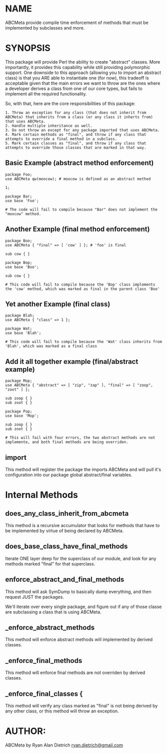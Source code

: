 # NAME

ABCMeta provide compile time enforcement of methods that must be implemented
by subclasses and more.

# SYNOPSIS

This package will provide Perl the ability to create "abstract" classes.  More importantly, it provides this capability while still providing polymorphic support.  One downside to this approach (allowing you to import an abstract class) is that you ARE able to instantiate one (for now), this tradeoff is acceptable given that the main errors we want to throw are the ones where a developer derives a class from one of our core types, but fails to implement all the required functionality.

So, with that, here are the core responsibilities of this package:

    1. Throw an exception for any class (that does not inherit from ABCMeta) that inherits from a class (or any class it inherts from) that uses ABCMeta.
    2. Handle multiple inheritance as well.
    3. Do not throw an except for any package imported that uses ABCMeta.
    4. Mark certain methods as "final", and throw if any class that attempts to override a final method in a subclass.
    5. Mark certain classes as "final", and throw if any class that attempts to override those classes that are marked in that way.

## Basic Example (abstract method enforcement)

    package Foo;
    use ABCMeta qw(moocow); # moocow is defined as an abstract method

    1;

    package Bar;
    use base 'Foo';

    # The code will fail to compile because "Bar" does not implement the "moocow" method.

## Another Example (final method enforcement)

    package Boo;
    use ABCMeta { "final" => [ 'cow' ] }; # 'foo' is final

    sub cow { }

    package Bop;
    use base 'Boo';

    sub cow { }

    # This code will fail to compile because the 'Bop' class implements the 'cow' method, which was marked as final in the parent class 'Boo'

## Yet another Example (final class)

    package Blah;
    use ABCMeta { "class" => 1 };

    package Wat;
    use base 'Blah';

    # This code will fail to compile because the 'Wat' class inherits from 'Blah', which was marked as a final class

## Add it all together example (final/abstract example)

    package Mop;
    use ABCMeta { "abstract" => [ "zip", "zap" ], "final" => [ "zoop", "zoot" ] };

    sub zoop { }
    sub zoot { }

    package Pop;
    use base 'Mop';

    sub zoop { }
    sub zoot { }

    # This will fail with four errors, the two abstract methods are not implemente, and both final methods are being overriden.

## import

This method will register the package the imports ABCMeta and will pull it's configuration into our package global abstract/final variables.

# Internal Methods

## does\_any\_class\_inherit\_from\_abcmeta

This method is a recursive accumulator that looks for methods that have to be implemented by virtue of being declared by ABCMeta.

## does\_base\_class\_have\_final\_methods

Iterate ONE layer deep for the superclass of our module, and look for any methods marked "final" for that superclass.

## enforce\_abstract\_and\_final\_methods

This method will ask SymDump to basically dump everything, and then request JUST the packages.

We'll iterate over every single package, and figure out if any of those classe are subclassing a class that is using ABCMeta.

## \_enforce\_abstract\_methods

This method will enforce abstract methods will implemented by derived classes.

## \_enforce\_final\_methods

This method will enforce final methods are not overriden by derived classes.

## \_enforce\_final\_classes {

This method will verify any class marked as "final" is not being derived by any other class, or this method will throw an exception.

# AUTHOR:

ABCMeta by Ryan Alan Dietrich <ryan.dietrich@gmail.com>
